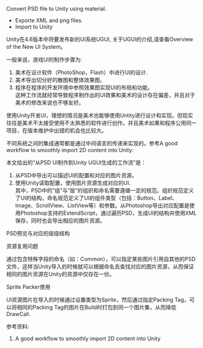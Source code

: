 Convert PSD file to Unity using material.  

* Exporte XML and png files.
* Import to Unity

Unity在4.6版本中将要发布新的UI系统UGUI, 关于UGUI的介绍,请查看Overview of the New UI System。

一般来说，游戏UI的制作步骤为:  
1. 美术在设计软件（PhotoShop，Flash）中进行UI的设计.  
2. 美术导出切分好的散图和整体效果图。  
3. 程序在程序的开发环境中参照效果图实现UI的布局和功能。  
这种工作流就经常导致程序制作出的UI效果和美术的设计存在偏差，并且对于美术的修改来说也不够友好。

使用Unity开发UI，理想的情况是美术也能够使用Untity进行设计和实现。但现实往往是美术不太接受使用不太熟悉的软件进行创作。并且美术如果和程序公用同一项目，在版本维护中出错的机会也比较大。

不同系统之间的集成通常都是通过中间语言的传递来实现的。参考A good workflow to smoothly import 2D content into Unity:

本文给出的“从PSD UI制作到Unity UGUI生成的工作流”是：  
1. 从PSD中导出可以描述UI的配置和对应的图片资源。  
2. 使用Unity读取配置，使用图片资源生成对应的UI.  
其中，PSD中的”组”与”层”的组织和命名需要遵循一定的规范。组织规范定义了UI的结构，命名规范定义了UI的组件类型（包括：Button、Label、Image、ScrollView、ListView等）和参数。从Photoshop导出对应配置是使用Photoshop支持的ExtendScript，通过遍历PSD，生成UI的结构并使用XML保存，同时也会导出相应的图片资源。

PSD预览与对应的层级结构



资源复用问题

通过包含特殊字段的命名（如：Common），可以指定某些图片引用自其他的PSD文件，这样当Unity导入的时候就可以根据命名去查找对应的图片资源，从而保证相同的图片资源在Unity的资源中仅存在一份。

Sprite Packer使用

UI资源图片在导入的时候通过设置类型为Sprite，然后通过指定Packing Tag，可以将相同的Packing Tag的图片在Build时打包到同一个图片集，从而降低DrawCall.

参考资料:
1. A good workflow to smoothly import 2D content into Unity
